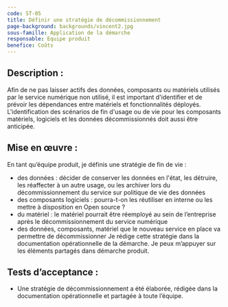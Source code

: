```yaml
---
code: ST-05
title: Définir une stratégie de décommissionnement
page-background: backgrounds/vincent2.jpg
sous-famille: Application de la démarche
responsable: Equipe produit
benefice: Coûts
---
```

## Description :

Afin de ne pas laisser actifs des données, composants ou matériels utilisés par le service numérique non utilisé, il est important d'identifier et de prévoir les dépendances entre matériels et fonctionnalités déployés. L'identification des scénarios de fin d'usage ou de vie pour les composants matériels, logiciels et les données décommissionnés doit aussi être anticipée.

## Mise en œuvre :

En tant qu’équipe produit, je définis une stratégie de fin de vie :

- des données : décider de conserver les données en l'état, les détruire, les réaffecter à un autre usage, ou les archiver lors du décommissionnement du service sur politique de vie des données
- des composants logiciels : pourra-t-on les réutiliser en interne ou les mettre à disposition en Open source ?
- du matériel : le matériel pourrait être réemployé au sein de l’entreprise après le décommissionnement du service numérique
- des données, composants, matériel que le nouveau service en place va permettre de décommissionner
  Je rédige cette stratégie dans la documentation opérationnelle de la démarche. Je peux m’appuyer sur les éléments partagés dans démarche produit.

## Tests d’acceptance :

- Une stratégie de décommissionnement a été élaborée, rédigée dans la documentation opérationnelle et partagée à toute l’équipe.
